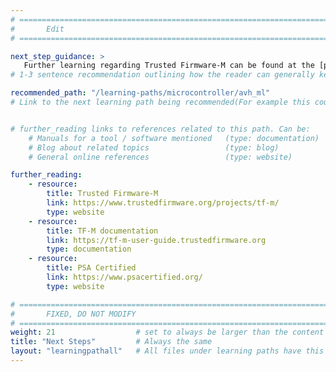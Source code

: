 ```yaml
---
# ================================================================================
#       Edit
# ================================================================================

next_step_guidance: >
   Further learning regarding Trusted Firmware-M can be found at the [project website](https://www.trustedfirmware.org/projects/tf-m/). See also the Open-IoT-SDK.
# 1-3 sentence recommendation outlining how the reader can generally keep learning about these topics, and a specific explanation of why the next step is being recommended.

recommended_path: "/learning-paths/microcontroller/avh_ml"
# Link to the next learning path being recommended(For example this could be /learning-paths/server-and-cloud/mongodb).


# further_reading links to references related to this path. Can be:
    # Manuals for a tool / software mentioned   (type: documentation)
    # Blog about related topics                 (type: blog)
    # General online references                 (type: website) 

further_reading:
    - resource:
        title: Trusted Firmware-M
        link: https://www.trustedfirmware.org/projects/tf-m/
        type: website
    - resource:
        title: TF-M documentation
        link: https://tf-m-user-guide.trustedfirmware.org
        type: documentation
    - resource:
        title: PSA Certified
        link: https://www.psacertified.org/
        type: website

# ================================================================================
#       FIXED, DO NOT MODIFY
# ================================================================================
weight: 21                  # set to always be larger than the content in this path, and one more than 'review'
title: "Next Steps"         # Always the same
layout: "learningpathall"   # All files under learning paths have this same wrapper
---
```


